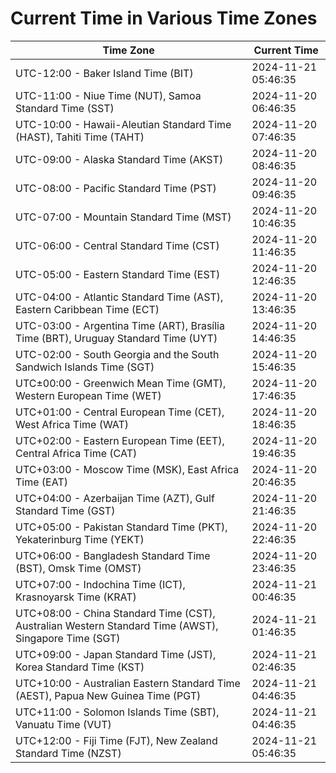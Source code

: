 # Current Time in Various Time Zones

| Time Zone | Current Time |
|-----------|--------------|
| UTC-12:00 - Baker Island Time (BIT) | 2024-11-21 05:46:35 |
| UTC-11:00 - Niue Time (NUT), Samoa Standard Time (SST) | 2024-11-20 06:46:35 |
| UTC-10:00 - Hawaii-Aleutian Standard Time (HAST), Tahiti Time (TAHT) | 2024-11-20 07:46:35 |
| UTC-09:00 - Alaska Standard Time (AKST) | 2024-11-20 08:46:35 |
| UTC-08:00 - Pacific Standard Time (PST) | 2024-11-20 09:46:35 |
| UTC-07:00 - Mountain Standard Time (MST) | 2024-11-20 10:46:35 |
| UTC-06:00 - Central Standard Time (CST) | 2024-11-20 11:46:35 |
| UTC-05:00 - Eastern Standard Time (EST) | 2024-11-20 12:46:35 |
| UTC-04:00 - Atlantic Standard Time (AST), Eastern Caribbean Time (ECT) | 2024-11-20 13:46:35 |
| UTC-03:00 - Argentina Time (ART), Brasília Time (BRT), Uruguay Standard Time (UYT) | 2024-11-20 14:46:35 |
| UTC-02:00 - South Georgia and the South Sandwich Islands Time (SGT) | 2024-11-20 15:46:35 |
| UTC±00:00 - Greenwich Mean Time (GMT), Western European Time (WET) | 2024-11-20 17:46:35 |
| UTC+01:00 - Central European Time (CET), West Africa Time (WAT) | 2024-11-20 18:46:35 |
| UTC+02:00 - Eastern European Time (EET), Central Africa Time (CAT) | 2024-11-20 19:46:35 |
| UTC+03:00 - Moscow Time (MSK), East Africa Time (EAT) | 2024-11-20 20:46:35 |
| UTC+04:00 - Azerbaijan Time (AZT), Gulf Standard Time (GST) | 2024-11-20 21:46:35 |
| UTC+05:00 - Pakistan Standard Time (PKT), Yekaterinburg Time (YEKT) | 2024-11-20 22:46:35 |
| UTC+06:00 - Bangladesh Standard Time (BST), Omsk Time (OMST) | 2024-11-20 23:46:35 |
| UTC+07:00 - Indochina Time (ICT), Krasnoyarsk Time (KRAT) | 2024-11-21 00:46:35 |
| UTC+08:00 - China Standard Time (CST), Australian Western Standard Time (AWST), Singapore Time (SGT) | 2024-11-21 01:46:35 |
| UTC+09:00 - Japan Standard Time (JST), Korea Standard Time (KST) | 2024-11-21 02:46:35 |
| UTC+10:00 - Australian Eastern Standard Time (AEST), Papua New Guinea Time (PGT) | 2024-11-21 04:46:35 |
| UTC+11:00 - Solomon Islands Time (SBT), Vanuatu Time (VUT) | 2024-11-21 04:46:35 |
| UTC+12:00 - Fiji Time (FJT), New Zealand Standard Time (NZST) | 2024-11-21 05:46:35 |
